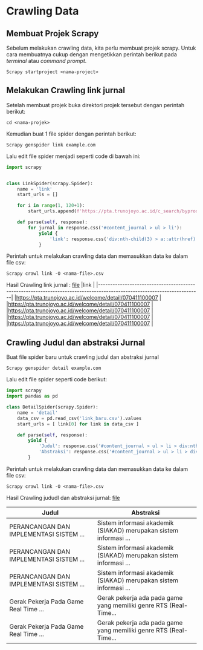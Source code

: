 # Crawling Data

## Membuat Projek Scrapy

Sebelum melakukan crawling data, kita perlu membuat projek scrapy. Untuk cara membuatnya cukup dengan mengetikkan perintah berikut pada _terminal_ atau _command prompt_.

```
Scrapy startproject <nama-project>
```

## Melakukan Crawling link jurnal

Setelah membuat projek buka direktori projek tersebut dengan perintah berikut:

```
cd <nama-projek>
```

Kemudian buat 1 file spider dengan perintah berikut:

```
Scrapy genspider link example.com
```

Lalu edit file spider menjadi seperti code di bawah ini:

```python
import scrapy


class LinkSpider(scrapy.Spider):
    name = 'link'
    start_urls = []

    for i in range(1, 120+1):
        start_urls.append(f'https://pta.trunojoyo.ac.id/c_search/byprod/10/{i}')

    def parse(self, response):
        for jurnal in response.css('#content_journal > ul > li'):
            yield {
                'link': response.css('div:nth-child(3) > a::attr(href)').get(),
            }
```

Perintah untuk melakukan crawling data dan memasukkan data ke dalam file csv:

```
Scrapy crawl link -O <nama-file>.csv
```

Hasil Crawling link jurnal : [file](https://github.com/egi-190137/topic-modelling-sklearn/blob/main/contents/link.csv)
|link |
|------------------------------------------------------------------------------------------------------------------------|
|https://pta.trunojoyo.ac.id/welcome/detail/070411100007 |
|https://pta.trunojoyo.ac.id/welcome/detail/070411100007 |
|https://pta.trunojoyo.ac.id/welcome/detail/070411100007 |
|https://pta.trunojoyo.ac.id/welcome/detail/070411100007 |
|https://pta.trunojoyo.ac.id/welcome/detail/070411100007 |

## Crawling Judul dan abstraksi Jurnal

Buat file spider baru untuk crawling judul dan abstraksi jurnal

```
Scrapy genspider detail example.com
```

Lalu edit file spider seperti code berikut:

```python
import scrapy
import pandas as pd

class DetailSpider(scrapy.Spider):
    name = 'detail'
    data_csv = pd.read_csv('link_baru.csv').values
    start_urls = [ link[0] for link in data_csv ]

    def parse(self, response):
        yield {
            'Judul': response.css('#content_journal > ul > li > div:nth-child(2) > a::text').extract(),
            'Abstraksi': response.css('#content_journal > ul > li > div:nth-child(4) > div:nth-child(2) > p::text').extract(),
        }
```

Perintah untuk melakukan crawling data dan memasukkan data ke dalam file csv:

```
Scrapy crawl link -O <nama-file>.csv
```

Hasil Crawling jududl dan abstraksi jurnal: [file](https://github.com/egi-190137/topic-modelling-sklearn/blob/main/contents/detail_pta.csv)

| Judul                                   | Abstraksi                                                         |
| --------------------------------------- | ----------------------------------------------------------------- |
| PERANCANGAN DAN IMPLEMENTASI SISTEM ... | Sistem informasi akademik (SIAKAD) merupakan sistem informasi ... |
| PERANCANGAN DAN IMPLEMENTASI SISTEM ... | Sistem informasi akademik (SIAKAD) merupakan sistem informasi ... |
| PERANCANGAN DAN IMPLEMENTASI SISTEM ... | Sistem informasi akademik (SIAKAD) merupakan sistem informasi ... |
| Gerak Pekerja Pada Game Real Time ...   | Gerak pekerja ada pada game yang memiliki genre RTS (Real-Time... |
| Gerak Pekerja Pada Game Real Time ...   | Gerak pekerja ada pada game yang memiliki genre RTS (Real-Time... |
